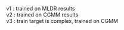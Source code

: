 
v1 : trained on MLDR results  
v2 : trained on CGMM results  
v3 : train target is complex, trained on CGMM  

